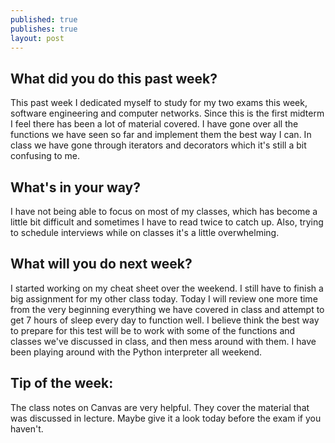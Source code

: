 ```yaml
---
published: true
publishes: true
layout: post
---
```


## What did you do this past week?
This past week I dedicated myself to study for my two exams this week, software engineering and computer networks.  Since this is the first midterm I feel there has been a lot of material covered. I have gone over all the functions we have seen so far and implement them the best way I can. In class we have gone through iterators and decorators which it's still a bit confusing to me. 

## What's in your way?
I have not being able to focus on most of my classes, which has become a little bit difficult and sometimes I have to read twice to catch up. Also, trying to schedule interviews while on classes it's a little overwhelming. 


## What will you do next week?
 I started working on my cheat sheet over the weekend. I still have to finish a big assignment for my other class today. Today I will review one more time from the very beginning everything we have covered in class and attempt to get 7 hours of sleep every day to function well. I believe think the best way to prepare for this test will be to  work with some of the functions and classes we've discussed in class, and then mess around with them. I have been playing around with the  Python interpreter  all  weekend.



## Tip of the week:
The class notes on Canvas are very helpful. They cover the material that was discussed in lecture. Maybe give it a look today before the exam if you haven't. 
 
